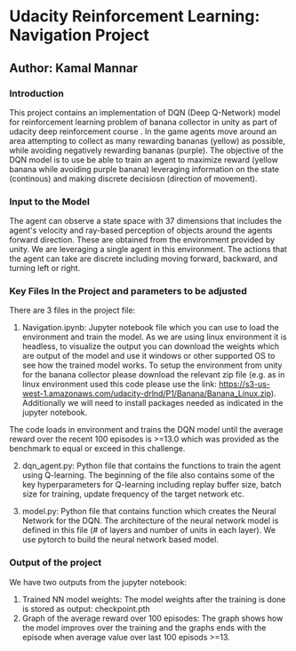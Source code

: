 # Udacity Reinforcement Learning: Navigation Project
## Author: Kamal Mannar
### Introduction
This project contains an implementation of DQN (Deep Q-Network) model for reinforcement learning problem of banana collector in unity as part of udacity deep reinforcement course . In the game  agents move around an area attempting to collect as many rewarding bananas (yellow) as possible, while avoiding negatively rewarding bananas (purple). The objective of the DQN model is to use be able to train an agent to maximize reward (yellow banana while avoiding purple banana) leveraging information on the state (continous) and making discrete decisiosn (direction of movement).

### Input to the Model
The agent can observe a state space with 37 dimensions that includes the agent's velocity and ray-based perception of objects around the agents forward direction. These are obtained from the environment provided by unity. We are leveraging a single agent in this environment.
The actions that the agent can take are discrete including moving forward, backward, and turning left or right.

### Key Files In the Project and parameters to be adjusted
There are 3 files in the project file:

1. Navigation.ipynb: Jupyter notebook file which you can use to load the environment and train the model. As we are using linux environment it is headless, to visualize the output you can download the weights which are output of the model and use it windows or other supported OS to see how the trained model works.
To setup the environment from unity for the banana collector please download the relevant zip file (e.g. as in linux environment used this code please use the link: https://s3-us-west-1.amazonaws.com/udacity-drlnd/P1/Banana/Banana_Linux.zip). Additionally we will need to install packages needed as indicated in the jupyter notebook. 

The code loads in environment and trains the DQN model until the average reward over the recent 100 episodes is >=13.0 which was provided as the benchmark to equal or exceed in this challenge.

2. dqn_agent.py: Python file that contains the functions to train the agent using Q-learning. The beginning of the file also contains some of the key hyperparameters for Q-learning including replay buffer size, batch size for training, update frequency of the target network etc.

3. model.py: Python file that contains function which creates the Neural Network for the DQN. The architecture of the neural network model is defined in this file (# of layers and number of units in each layer). We use pytorch to build the neural network based model.

### Output of the project
We have two outputs from the jupyter notebook:
1. Trained NN model weights: The model weights after the training is done is stored as output: checkpoint.pth
2. Graph of the average reward over 100 episodes: The graph shows how the model improves over the training and the graphs ends with the episode when average value over last 100 episods >=13.
